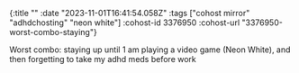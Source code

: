 {:title ""
 :date "2023-11-01T16:41:54.058Z"
 :tags ["cohost mirror" "adhdchosting" "neon white"]
 :cohost-id 3376950
 :cohost-url "3376950-worst-combo-staying"}

Worst combo: staying up until 1 am playing a video game (Neon White), and then forgetting to take my adhd meds before work